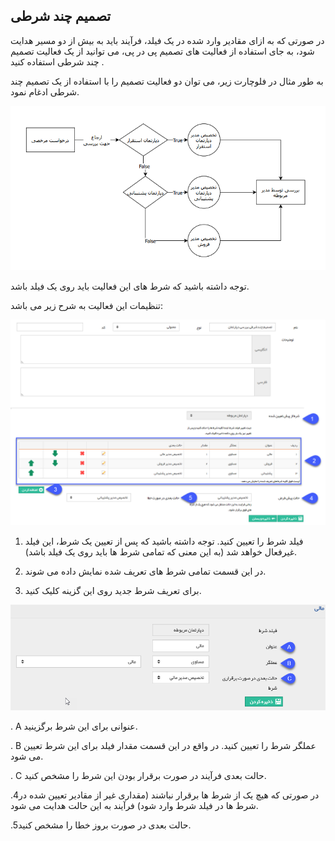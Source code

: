 ﻿## تصمیم چند شرطی

در صورتی که به ازای مقادیر وارد شده در یک فیلد، فرآیند باید به بیش از دو مسیر هدایت شود، به جای استفاده از فعالیت های تصمیم پی در پی، می توانید از یک فعالیت تصمیم چند شرطی استفاده کنید .

به طور مثال در فلوچارت زیر، می توان دو فعالیت تصمیم را با استفاده از یک تصمیم چند شرطی ادغام نمود.

 ![](Setavalue1.png)
 
 توجه داشته باشید که شرط های این فعالیت باید روی یک فیلد باشد.

تنظیمات این فعالیت به شرح زیر می باشد:

![](MultipleDecision2.png)

1. فیلد شرط را تعیین کنید. توجه داشته باشید که پس از تعیین یک شرط، این فیلد غیرفعال خواهد شد (به این معنی که تمامی شرط ها باید روی یک فیلد باشد).

2.  در این قسمت تمامی شرط های تعریف شده نمایش داده می شوند.

3. برای تعریف شرط جدید روی این گزینه کلیک کنید.

![](MultipleDecision.png)

 . A عنوانی برای این شرط برگزینید.

 . B عملگر شرط را تعیین کنید. در واقع در این قسمت مقدار فیلد برای این شرط تعیین می شود.

 . C حالت بعدی فرآیند در صورت برقرار بودن این شرط را  مشخص کنید.

 .4در صورتی که هیچ یک از شرط ها برقرار نباشند (مقداری غیر از مقادیر تعیین شده در شرط ها در فیلد شرط وارد شود) فرآیند به این حالت هدایت می شود.

 .5حالت بعدی در صورت بروز خطا را مشخص کنید.
 


